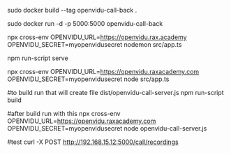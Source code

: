 sudo docker build --tag openvidu-call-back .

sudo docker run -d -p 5000:5000 openvidu-call-back

npx cross-env OPENVIDU_URL=https://openvidu.rax.academy OPENVIDU_SECRET=myopenvidusecret nodemon src/app.ts

npm run-script serve

npx cross-env OPENVIDU_URL=https://openvidu.raxacademy.com OPENVIDU_SECRET=myopenvidusecret node src/app.ts

#to build run that will create file dist/openvidu-call-server.js
npm run-script build

#after build run with this
npx cross-env OPENVIDU_URL=https://openvidu.raxacademy.com OPENVIDU_SECRET=myopenvidusecret node openvidu-call-server.js

#test 
curl -X POST http://192.168.15.12:5000/call/recordings